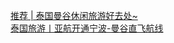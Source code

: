   
[推荐  |  泰国曼谷休闲旅游好去处~](http://www.dianyue.me/archives/369/n00ai4an7c3gl0u7/)  
[泰国旅游丨亚航开通宁波-曼谷直飞航线](http://www.dianyue.me/archives/570/t8mhjiuw38rj93pm/)